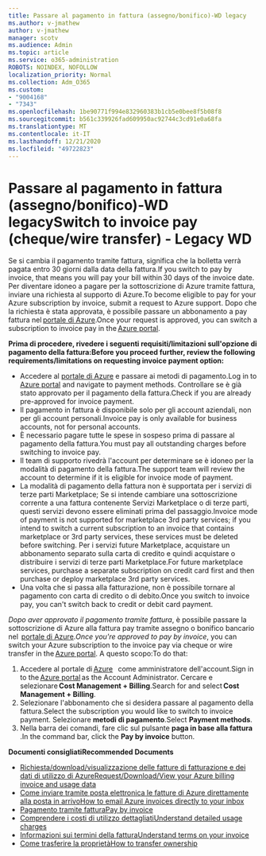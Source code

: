 ```yaml
---
title: Passare al pagamento in fattura (assegno/bonifico)-WD legacy
ms.author: v-jmathew
author: v-jmathew
manager: scotv
ms.audience: Admin
ms.topic: article
ms.service: o365-administration
ROBOTS: NOINDEX, NOFOLLOW
localization_priority: Normal
ms.collection: Adm_O365
ms.custom:
- "9004168"
- "7343"
ms.openlocfilehash: 1be90771f994e832960383b1cb5e0bee8f5b08f8
ms.sourcegitcommit: b561c339926fad609950ac92744c3cd91e0a68fa
ms.translationtype: MT
ms.contentlocale: it-IT
ms.lasthandoff: 12/21/2020
ms.locfileid: "49722823"
---
```

# <a name="switch-to-invoice-pay-chequewire-transfer---legacy-wd"></a><span data-ttu-id="39404-102">Passare al pagamento in fattura (assegno/bonifico)-WD legacy</span><span class="sxs-lookup"><span data-stu-id="39404-102">Switch to invoice pay (cheque/wire transfer) - Legacy WD</span></span>

<span data-ttu-id="39404-103">Se si cambia il pagamento tramite fattura, significa che la bolletta verrà pagata entro 30 giorni dalla data della fattura.</span><span class="sxs-lookup"><span data-stu-id="39404-103">If you switch to pay by invoice, that means you will pay your bill within 30 days of the invoice date.</span></span> <span data-ttu-id="39404-104">Per diventare idoneo a pagare per la sottoscrizione di Azure tramite fattura, inviare una richiesta al supporto di Azure.</span><span class="sxs-lookup"><span data-stu-id="39404-104">To become eligible to pay for your Azure subscription by invoice, submit a request to Azure support.</span></span> <span data-ttu-id="39404-105">Dopo che la richiesta è stata approvata, è possibile passare un abbonamento a pay fattura nel [portale di Azure](https://portal.azure.com/).</span><span class="sxs-lookup"><span data-stu-id="39404-105">Once your request is approved, you can switch a subscription to invoice pay in the [Azure portal](https://portal.azure.com/).</span></span>

<span data-ttu-id="39404-106">**Prima di procedere, rivedere i seguenti requisiti/limitazioni sull'opzione di pagamento della fattura:**</span><span class="sxs-lookup"><span data-stu-id="39404-106">**Before you proceed further, review the following requirements/limitations on requesting invoice payment option:**</span></span>

- <span data-ttu-id="39404-107">Accedere al [portale di Azure](https://portal.azure.com/) e passare ai metodi di pagamento.</span><span class="sxs-lookup"><span data-stu-id="39404-107">Log in to [Azure portal](https://portal.azure.com/) and navigate to payment methods.</span></span> <span data-ttu-id="39404-108">Controllare se è già stato approvato per il pagamento della fattura.</span><span class="sxs-lookup"><span data-stu-id="39404-108">Check if you are already pre-approved for invoice payment.</span></span>
- <span data-ttu-id="39404-109">Il pagamento in fattura è disponibile solo per gli account aziendali, non per gli account personali.</span><span class="sxs-lookup"><span data-stu-id="39404-109">Invoice pay is only available for business accounts, not for personal accounts.</span></span>
- <span data-ttu-id="39404-110">È necessario pagare tutte le spese in sospeso prima di passare al pagamento della fattura.</span><span class="sxs-lookup"><span data-stu-id="39404-110">You must pay all outstanding charges before switching to invoice pay.</span></span>
- <span data-ttu-id="39404-111">Il team di supporto rivedrà l'account per determinare se è idoneo per la modalità di pagamento della fattura.</span><span class="sxs-lookup"><span data-stu-id="39404-111">The support team will review the account to determine if it is eligible for invoice mode of payment.</span></span>
- <span data-ttu-id="39404-112">La modalità di pagamento della fattura non è supportata per i servizi di terze parti Marketplace; Se si intende cambiare una sottoscrizione corrente a una fattura contenente Servizi Marketplace o di terze parti, questi servizi devono essere eliminati prima del passaggio.</span><span class="sxs-lookup"><span data-stu-id="39404-112">Invoice mode of payment is not supported for marketplace 3rd party services; if you intend to switch a current subscription to an invoice that contains marketplace or 3rd party services, these services must be deleted before switching.</span></span> <span data-ttu-id="39404-113">Per i servizi future Marketplace, acquistare un abbonamento separato sulla carta di credito e quindi acquistare o distribuire i servizi di terze parti Marketplace.</span><span class="sxs-lookup"><span data-stu-id="39404-113">For future marketplace services, purchase a separate subscription on credit card first and then purchase or deploy marketplace 3rd party services.</span></span>
- <span data-ttu-id="39404-114">Una volta che si passa alla fatturazione, non è possibile tornare al pagamento con carta di credito o di debito.</span><span class="sxs-lookup"><span data-stu-id="39404-114">Once you switch to invoice pay, you can't switch back to credit or debit card payment.</span></span>

<span data-ttu-id="39404-115">*Dopo aver approvato il pagamento tramite fattura*, è possibile passare la sottoscrizione di Azure alla fattura pay tramite assegno o bonifico bancario nel  [portale di Azure](https://portal.azure.com/).</span><span class="sxs-lookup"><span data-stu-id="39404-115">*Once you're approved to pay by invoice*, you can switch your Azure subscription to the invoice pay via cheque or wire transfer in the [Azure portal](https://portal.azure.com/).</span></span>
<span data-ttu-id="39404-116">A questo scopo:</span><span class="sxs-lookup"><span data-stu-id="39404-116">To do that:</span></span>

1. <span data-ttu-id="39404-117">Accedere al portale di [Azure](https://portal.azure.com/)   come amministratore dell'account.</span><span class="sxs-lookup"><span data-stu-id="39404-117">Sign in to the [Azure portal](https://portal.azure.com/) as the Account Administrator.</span></span> <span data-ttu-id="39404-118">Cercare e selezionare **Cost Management + Billing**.</span><span class="sxs-lookup"><span data-stu-id="39404-118">Search for and select **Cost Management + Billing**.</span></span>
2. <span data-ttu-id="39404-119">Selezionare l'abbonamento che si desidera passare al pagamento della fattura.</span><span class="sxs-lookup"><span data-stu-id="39404-119">Select the subscription you would like to switch to invoice payment.</span></span> <span data-ttu-id="39404-120">Selezionare **metodi di pagamento**.</span><span class="sxs-lookup"><span data-stu-id="39404-120">Select **Payment methods**.</span></span>
3. <span data-ttu-id="39404-121">Nella barra dei comandi, fare clic sul pulsante **paga in base alla fattura** .</span><span class="sxs-lookup"><span data-stu-id="39404-121">In the command bar, click the **Pay by invoice** button.</span></span>

<span data-ttu-id="39404-122">**Documenti consigliati**</span><span class="sxs-lookup"><span data-stu-id="39404-122">**Recommended Documents**</span></span>

- [<span data-ttu-id="39404-123">Richiesta/download/visualizzazione delle fatture di fatturazione e dei dati di utilizzo di Azure</span><span class="sxs-lookup"><span data-stu-id="39404-123">Request/Download/View your Azure billing invoice and usage data</span></span>](https://docs.microsoft.com/azure/billing/billing-download-azure-invoice-daily-usage-date)
- [<span data-ttu-id="39404-124">Come inviare tramite posta elettronica le fatture di Azure direttamente alla posta in arrivo</span><span class="sxs-lookup"><span data-stu-id="39404-124">How to email Azure invoices directly to your inbox</span></span>](https://docs.microsoft.com/azure/billing/billing-download-azure-invoice-daily-usage-date)
- [<span data-ttu-id="39404-125">Pagamento tramite fattura</span><span class="sxs-lookup"><span data-stu-id="39404-125">Pay by invoice</span></span>](https://docs.microsoft.com/azure/billing/billing-how-to-pay-by-invoice)
- [<span data-ttu-id="39404-126">Comprendere i costi di utilizzo dettagliati</span><span class="sxs-lookup"><span data-stu-id="39404-126">Understand detailed usage charges</span></span>](https://docs.microsoft.com/azure/billing/billing-understand-your-bill)
- [<span data-ttu-id="39404-127">Informazioni sui termini della fattura</span><span class="sxs-lookup"><span data-stu-id="39404-127">Understand terms on your invoice</span></span>](https://docs.microsoft.com/azure/billing/billing-understand-your-invoice)
- [<span data-ttu-id="39404-128">Come trasferire la proprietà</span><span class="sxs-lookup"><span data-stu-id="39404-128">How to transfer ownership</span></span>](https://docs.microsoft.com/azure/billing/billing-subscription-transfer)
